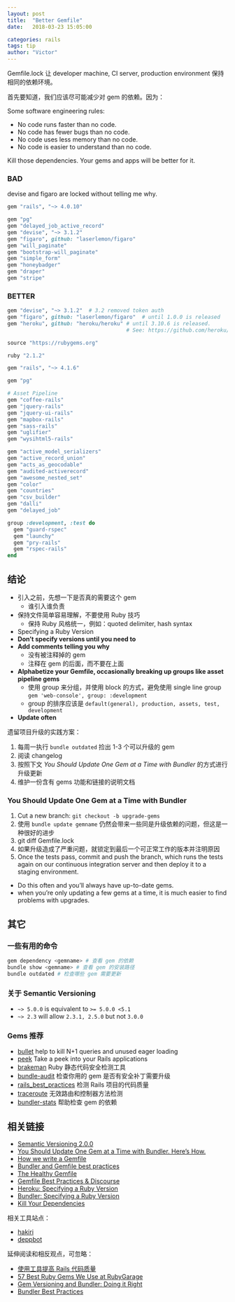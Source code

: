 ```yaml
---
layout: post
title:  "Better Gemfile"
date:   2018-03-23 15:05:00

categories: rails
tags: tip
author: "Victor"
---
```


Gemfile.lock 让 developer machine, CI server, production environment 保持相同的依赖环境。

首先要知道，我们应该尽可能减少对 gem 的依赖。因为：

Some software engineering rules:

* No code runs faster than no code.
* No code has fewer bugs than no code.
* No code uses less memory than no code.
* No code is easier to understand than no code.

Kill those dependencies. Your gems and apps will be better for it.

### BAD

devise and figaro are locked without telling me why.

```ruby
gem "rails", "~> 4.0.10"

gem "pg"
gem "delayed_job_active_record"
gem "devise", "~> 3.1.2"
gem "figaro", github: "laserlemon/figaro"
gem "will_paginate"
gem "bootstrap-will_paginate"
gem "simple_form"
gem "honeybadger"
gem "draper"
gem "stripe"
```

### BETTER

```ruby
gem "devise", "~> 3.1.2"  # 3.2 removed token auth
gem "figaro", github: "laserlemon/figaro"  # until 1.0.0 is released
gem "heroku", github: "heroku/heroku" # until 3.10.6 is released.
                                      # See: https://github.com/heroku/heroku/issues/1201
```

```ruby
source "https://rubygems.org"

ruby "2.1.2"

gem "rails", "~> 4.1.6"

gem "pg"

# Asset Pipeline
gem "coffee-rails"
gem "jquery-rails"
gem "jquery-ui-rails"
gem "mapbox-rails"
gem "sass-rails"
gem "uglifier"
gem "wysihtml5-rails"

gem "active_model_serializers"
gem "active_record_union"
gem "acts_as_geocodable"
gem "audited-activerecord"
gem "awesome_nested_set"
gem "color"
gem "countries"
gem "csv_builder"
gem "dalli"
gem "delayed_job"

group :development, :test do
  gem "guard-rspec"
  gem "launchy"
  gem "pry-rails"
  gem "rspec-rails"
end
```

## 结论

* 引入之前，先想一下是否真的需要这个 gem
  * 谁引入谁负责
* 保持文件简单容易理解，不要使用 Ruby 技巧
  * 保持 Ruby 风格统一，例如：quoted delimiter, hash syntax
* Specifying a Ruby Version
* **Don’t specify versions until you need to**
* **Add comments telling you why**
  * 没有被注释掉的 gem
  * 注释在 gem 的后面，而不要在上面
* **Alphabetize your Gemfile, occasionally breaking up groups like asset pipeline gems**
  * 使用 group 来分组，并使用 block 的方式，避免使用 single line group `gem 'web-console', group: :development`
  * group 的排序应该是 `default(general), production, assets, test, development`
* **Update often**

遗留项目升级的实践方案：

1. 每周一执行 `bundle outdated` 捡出 1-3 个可以升级的 gem
2. 阅读 changelog
3. 按照下文 *You Should Update One Gem at a Time with Bundler* 的方式进行升级更新
4. 维护一份含有 gems 功能和链接的说明文档

### You Should Update One Gem at a Time with Bundler

1. Cut a new branch: `git checkout -b upgrade-gems`
2. 使用 `bundle update gemname` 仍然会带来一些同是升级依赖的问题，但这是一种很好的进步
3. git diff Gemfile.lock
4. 如果升级造成了严重问题，就锁定到最后一个可正常工作的版本并注明原因
5. Once the tests pass, commit and push the branch, which runs the tests again on our continuous integration server and then deploy it to a staging environment.

* Do this often and you’ll always have up-to-date gems.
* when you’re only updating a few gems at a time, it is much easier to find problems with upgrades.

## 其它

### 一些有用的命令

```bash
gem dependency <gemname> # 查看 gem 的依赖
bundle show <gemname> # 查看 gem 的安装路径
bundle outdated # 检查哪些 gem 需要更新
```

### 关于 Semantic Versioning

* `~> 5.0.0` is equivalent to `>= 5.0.0 <5.1`
* `~> 2.3` will allow `2.3.1, 2.5.0` but not `3.0.0`

### Gems 推荐

* [bullet](https://github.com/flyerhzm/bullet) help to kill N+1 queries and unused eager loading
* [peek](https://github.com/peek/peek) Take a peek into your Rails applications
* [brakeman](https://github.com/presidentbeef/brakeman) Ruby 静态代码安全检测工具
* [bundle-audit](https://github.com/rubysec/bundler-audit) 检查你用的 gem 是否有安全补丁需要升级
* [rails_best_practices](https://github.com/flyerhzm/rails_best_practices) 检测 Rails 项目的代码质量
* [traceroute](https://github.com/amatsuda/traceroute) 无效路由和控制器方法检测
* [bundler-stats](https://github.com/jmmastey/bundler-stats) 帮助检查 gem 的依赖

## 相关链接

* [Semantic Versioning 2.0.0](https://semver.org/)
* [You Should Update One Gem at a Time with Bundler. Here’s How.](https://ilikestuffblog.com/2012/07/01/you-should-update-one-gem-at-a-time-with-bundler-heres-how/)
* [How we write a Gemfile](https://collectiveidea.com/blog/archives/2014/09/17/how-we-write-a-gemfile)
* [Bundler and Gemfile best practices](https://depfu.com/blog/2017/01/18/bundler-and-gemfile-best-practices)
* [The Healthy Gemfile](https://content.pivotal.io/blog/the-healthy-gemfile)
* [Gemfile Best Practices & Discourse](http://mcdowall.info/gemfile-best-practices-and-discourse/)
* [Heroku: Specifying a Ruby Version](https://devcenter.heroku.com/articles/ruby-versions)
* [Bundler: Specifying a Ruby Version](http://bundler.io/v1.12/gemfile_ruby.html)
* [Kill Your Dependencies](http://www.mikeperham.com/2016/02/09/kill-your-dependencies/)

相关工具站点：

* [hakiri](https://hakiri.io/facets)
* [deppbot](https://www.deppbot.com/)

延伸阅读和相反观点，可忽略：

* [使用工具提高 Rails 代码质量](http://wjp2013.github.io/rails/refactoring-rails-wit-tool/)
* [57 Best Ruby Gems We Use at RubyGarage](https://rubygarage.org/blog/best-ruby-gems-we-use)
* [Gem Versioning and Bundler: Doing it Right](http://yehudakatz.com/2011/05/30/gem-versioning-and-bundler-doing-it-right/)
* [Bundler Best Practices](https://www.viget.com/articles/bundler-best-practices/)
